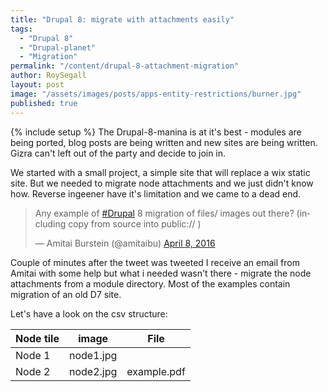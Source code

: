 ```yaml
---
title: "Drupal 8: migrate with attachments easily"
tags:
  - "Drupal 8"
  - "Drupal-planet"
  - "Migration"
permalink: "/content/drupal-8-attachment-migration"
author: RoySegall
layout: post
image: "/assets/images/posts/apps-entity-restrictions/burner.jpg"
published: true
---
```



{% include setup %}
The Drupal-8-manina is at it's best - modules are being ported, blog posts are
being written and new sites are being written. Gizra can't left out of the party
and decide to join in.

We started with a small project, a simple site that will replace a wix static
site. But we needed to migrate node attachments and we just didn't know how.
Reverse ingeener have it's limitation and we came to a dead end.
<!-- more -->

<blockquote class="twitter-tweet" data-lang="en"><p lang="en" dir="ltr">Any example of <a href="https://twitter.com/hashtag/Drupal?src=hash">#Drupal</a> 8 migration of files/ images out there? (including copy from source into public:// )</p>&mdash; Amitai Burstein (@amitaibu) <a href="https://twitter.com/amitaibu/status/718441947325677569">April 8, 2016</a></blockquote>
<script async src="//platform.twitter.com/widgets.js" charset="utf-8"></script>

Couple of minutes after the tweet was tweeted I receive an email from Amitai
with some help but what i needed wasn't there - migrate the node attachments
from a module directory. Most of the examples contain migration of an old D7 site.

Let's have a look on the csv structure:

Node tile   |  image      |  File
------------|-------------|---------------------
Node 1      |  node1.jpg  |  
Node 2      |  node2.jpg  | example.pdf
